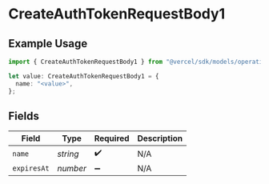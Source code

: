 # CreateAuthTokenRequestBody1

## Example Usage

```typescript
import { CreateAuthTokenRequestBody1 } from "@vercel/sdk/models/operations/createauthtoken.js";

let value: CreateAuthTokenRequestBody1 = {
  name: "<value>",
};
```

## Fields

| Field              | Type               | Required           | Description        |
| ------------------ | ------------------ | ------------------ | ------------------ |
| `name`             | *string*           | :heavy_check_mark: | N/A                |
| `expiresAt`        | *number*           | :heavy_minus_sign: | N/A                |